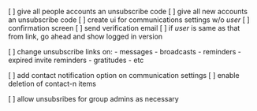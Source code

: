 [ ] give all people accounts an unsubscribe code
[ ] give all new accounts an unsubscribe code
[ ] create ui for communications settings w/o *user*
[ ] confirmation screen
[ ] send verification email
[ ] if *user* is same as that from link, go ahead and show logged in
version

[ ] change unsubscribe links on:
    - messages
    - broadcasts
    - reminders
    - expired invite reminders
    - gratitudes
    - etc

[ ] add contact notification option on communication settings
[ ] enable deletion of contact-n items

[ ] allow unsubsribes for group admins as necessary
